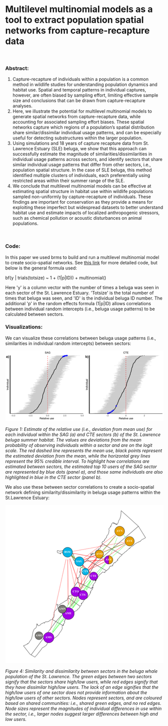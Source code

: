 # Multilevel multinomial models as a tool to extract population spatial networks from capture-recapture data
<br>

### Abstract: 
1.	Capture-recapture of individuals within a population is a common method in wildlife studies for understanding population dynamics and habitat use. Spatial and temporal patterns in individual captures, however, are often biased by sampling effort, limiting effective sample size and conclusions that can be drawn from capture-recapture analyses.
2.	Here, we illustrate the potential for multilevel multinomial models to generate spatial networks from capture-recapture data, while accounting for associated sampling effort biases. These spatial networks capture which regions of a population’s spatial distribution share similar/dissimilar individual usage patterns, and can be especially useful for detecting substructures within the larger population.
3.	Using simulations and 18 years of capture recapture data from St. Lawrence Estuary (SLE) beluga, we show that this approach can successfully estimate the magnitude of similarities/dissimilarities in individual usage patterns across sectors, and identify sectors that share similar individual usage patterns that differ from other sectors, i.e., population spatial structure. In the case of SLE beluga, this method identified multiple clusters of individuals, each preferentially using restricted areas within their summer range of the SLE. 
4.	We conclude that multilevel multinomial models can be effective at estimating spatial structure in habitat use within wildlife populations sampled non-uniformly by capture-recapture of individuals. These findings are important for conservation as they provide a means for exploiting these imperfect but widespread datasets to better understand habitat use and estimate impacts of localized anthropogenic stressors, such as chemical pollution or acoustic disturbances on animal populations.
 
<br>
 
### Code:

 In this paper we used brms to build and run a multilevel multinomial model to create socio-spatial networks. See [this link](https://github.com/tbonne/photoID_multinomial/blob/main/R/multinomial_code.Rmd) for more detailed code, but below is the general formula used:
 
  bf(y | trials(totsize) ~ 1 + (1|p|ID)) + multinomial()
  
 Here 'y' is a column vector with the number of times a beluga was seen in each sector of the St. Lawrence Estuary. 'Totsize' is the total number of times that beluga was seen, and 'ID' is the individual beluga ID number. The additional 'p' in the random effects formula (1|p|ID) allows correlations between individual random intercepts (i.e., beluga usage patterns) to be calculated between sectors.
<br>
 
### Visualizations:
 We can visualize these correlations between beluga usage patterns (i.e., similarities in individual random intercepts) between sectors:
 
 ![](inst/figs/Fig_relative_use_randomEffects.png)
 
 *Figure 1: Estimate of the relative use (i.e., deviation from mean use) for each individual within the SAG (a) and CTE sectors (b) of the St. Lawrence beluga summer habitat. The values are deviations from the mean probability of observing individuals within a sector and are on the logit scale. The red dashed line represents the mean use, black points represent the estimated deviation from the mean, while the horizontal grey lines represent the 95% credible interval. To highlight how correlations are estimated between sectors, the estimated top 10 users of the SAG sector are represented by blue dots (panel a), and those same individuals are also highlighted in blue in the CTE sector (panel b).*
 
 
 We also use these between sector correlations to create a socio-spatial network defining similarity/dissimilarity in beluga usage patterns within the St.Lawrence Estuary:
 
 ![](inst/figs/Spatial_comm_net.png)

*Figure 4: Similarity and dissimilarity between sectors in the beluga whale population of the St. Lawrence. The green edges between two sectors signify that the sectors share high/low users, while red edges signify that they have dissimilar high/low users. The lack of an edge signifies that the high/low users of one sector does not provide information about the high/low users of other sectors. Nodes represent sectors, and are coloured based on shared communities: i.e., shared green edges, and no red edges. Node sizes represent the magnitudes of individual differences in use within the sector, i.e., larger nodes suggest larger differences between high and low users.*
